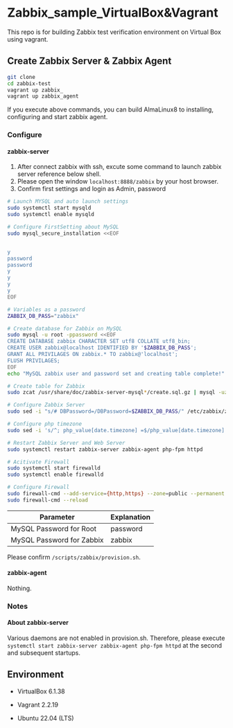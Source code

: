 # Zabbix_sample_VirtualBox&Vagrant
This repo is for building Zabbix test verification environment on Virtual Box using vagrant.

## Create Zabbix Server & Zabbix Agent

```bash
git clone 
cd zabbix-test
vagrant up zabbix_
vagrant up zabbix_agent
```

If you execute above commands, you can build AlmaLinux8 to installing, configuring and start zabbix agent.

### Configure
#### zabbix-server
1. After connect zabbix with ssh, excute some command to launch zabbix server reference below shell.
2. Please open the window ``localhost:8888/zabbix`` by your host browser.
3. Confirm first settings and login as Admin, password

```bash
# Launch MYSQL and auto launch settings
sudo systemctl start mysqld
sudo systemctl enable mysqld

# Configure FirstSetting about MySQL
sudo mysql_secure_installation <<EOF


y
password
password
y
y
y
y
EOF

# Variables as a password
ZABBIX_DB_PASS="zabbix"

# Create database for Zabbix on MySQL
sudo mysql -u root -ppassword <<EOF
CREATE DATABASE zabbix CHARACTER SET utf8 COLLATE utf8_bin;
CREATE USER zabbix@localhost IDENTIFIED BY '$ZABBIX_DB_PASS';
GRANT ALL PRIVILAGES ON zabbix.* TO zabbix@'localhost';
FLUSH PRIVILAGES;
EOF
echo "MySQL zabbix user and password set and creating table complete!"

# Create table for Zabbix
sudo zcat /usr/share/doc/zabbix-server-mysql*/create.sql.gz | mysql -uzabbix -p$ZABBIX_DB_PASS zabbix

# Configure Zabbix Server
sudo sed -i "s/# DBPassword=/DBPassword=$ZABBIX_DB_PASS/" /etc/zabbix/zabbix_server.conf

# Configure php timezone
sudo sed -i 's/^; php_value[date.timezone] =$/php_value[date.timezone] = Asia\/Tokyo/' /etc/php-fpm.d/zabbix.conf

# Restart Zabbix Server and Web Server
sudo systemctl restart zabbix-server zabbix-agent php-fpm httpd

# Acitivate Firewall
sudo systemctl start firewalld
sudo systemctl enable firewalld

# Configure Firewall
sudo firewall-cmd --add-service={http,https} --zone=public --permanent
sudo firewall-cmd --reload
```

| Parameter | Explanation |
| ---- | ---- |
| MySQL Password for Root | password |
| MySQL Password for Zabbix| zabbix |

Please confirm ``/scripts/zabbix/provision.sh``.

#### zabbix-agent

Nothing.

### Notes
#### About zabbix-server
Various daemons are not enabled in provision.sh. 
Therefore, please execute ``systemctl start zabbix-server zabbix-agent php-fpm httpd`` at the second and subsequent startups.

## Environment
* VirtualBox 6.1.38
* Vagrant 2.2.19

* Ubuntu 22.04 (LTS)